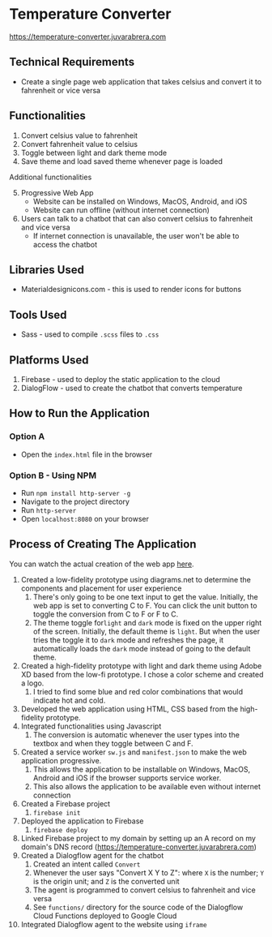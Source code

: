 # Temperature Converter
https://temperature-converter.juvarabrera.com



## Technical Requirements
- Create a single page web application that takes celsius and convert it to fahrenheit or vice versa

## Functionalities
1. Convert celsius value to fahrenheit
2. Convert fahrenheit value to celsius
3. Toggle between light and dark theme mode
4. Save theme and load saved theme whenever page is loaded

Additional functionalities

5. Progressive Web App
    * Website can be installed on Windows, MacOS, Android, and iOS
    * Website can run offline (without internet connection)
6. Users can talk to a chatbot that can also convert celsius to fahrenheit and vice versa
    * If internet connection is unavailable, the user won't be able to access the chatbot

## Libraries Used
- Materialdesignicons.com - this is used to render icons for buttons

## Tools Used
- Sass - used to compile `.scss` files to `.css`

## Platforms Used
1. Firebase - used to deploy the static application to the cloud
2. DialogFlow - used to create the chatbot that converts temperature

## How to Run the Application
### Option A
- Open the `index.html` file in the browser

### Option B - Using NPM
- Run `npm install http-server -g`
- Navigate to the project directory
- Run `http-server`
- Open `localhost:8080` on your browser

## Process of Creating The Application
You can watch the actual creation of the web app [here](https://www.twitch.tv/videos/1514309334).
1. Created a low-fidelity prototype using diagrams.net to determine the components and placement for user experience
    1. There's only going to be one text input to get the value. Initially, the web app is set to converting C to F. You can click the unit button to toggle the conversion from C to F or F to C.
    2. The theme toggle for`light` and `dark` mode is fixed on the upper right of the screen. Initially, the default theme is `light`. But when the user tries the toggle it to `dark` mode and refreshes the page, it automatically loads the `dark` mode instead of going to the default theme. 
2. Created a high-fidelity prototype with light and dark theme using Adobe XD based from the low-fi prototype. I chose a color scheme and created a logo.
    1. I tried to find some blue and red color combinations that would indicate hot and cold.
3. Developed the web application using HTML, CSS based from the high-fidelity prototype.
4. Integrated functionalities using Javascript
    1. The conversion is automatic whenever the user types into the textbox and when they toggle between C and F.
5. Created a service worker `sw.js` and `manifest.json` to make the web application progressive.
    1. This allows the application to be installable on Windows, MacOS, Android and iOS if the browser supports service worker.
    2. This also allows the application to be available even without internet connection
6. Created a Firebase project
    1. `firebase init`
7. Deployed the application to Firebase
    1. `firebase deploy`
8. Linked Firebase project to my domain by setting up an A record on my domain's DNS record (https://temperature-converter.juvarabrera.com)
9. Created a Dialogflow agent for the chatbot
    1. Created an intent called `Convert`
    2. Whenever the user says "Convert X Y to Z": where `X` is the number; `Y` is the origin unit; and `Z` is the converted unit
    3. The agent is programmed to convert celsius to fahrenheit and vice versa
    4. See `functions/` directory for the source code of the Dialogflow Cloud Functions deployed to Google Cloud
10. Integrated Dialogflow agent to the website using `iframe`
